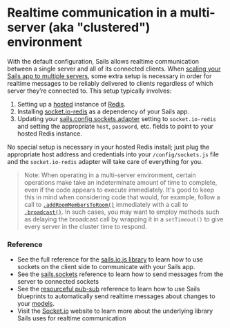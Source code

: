 # Realtime communication in a multi-server (aka "clustered") environment

With the default configuration, Sails allows realtime communication between a single server and all of its connected clients.  When [scaling your Sails app to multiple servers](http://sailsjs.org/documentation/concepts/deployment/scaling), some extra setup is necessary in order for realtime messages to be reliably delivered to clients regardless of which server they&rsquo;re connected to.  This setup typically involves:

1. Setting up a [hosted](https://www.google.com/search?q=hosted+redis) instance of [Redis](http://redis.io/).
2. Installing [socket.io-redis](https://github.com/socketio/socket.io-redis) as a dependency of your Sails app.
1. Updating your [sails.config.sockets.adapter](http://sailsjs.org/documentation/reference/configuration/sails-config-sockets#?commonlyused-options) setting to `socket.io-redis` and setting the appropriate `host`, `password`, etc. fields to point to your hosted Redis instance.

No special setup is necessary in your hosted Redis install; just plug the appropriate host address and credentials into your `/config/sockets.js` file and the `socket.io-redis` adapter will take care of everything for you.

> Note: When operating in a multi-server environment, certain operations make take an indeterminate amount of time to complete, even if the code appears to execute immediately.  It's good to keep this in mind when considering code that would, for example, follow a call to [`.addRoomMembersToRoom()`](http://sailsjs.org/documentation/reference/web-sockets/sails-sockets/sails-sockets-add-room-members-to-room) immediately with a call to [`.broadcast()`](http://sailsjs.org/documentation/reference/web-sockets/sails-sockets/sails-sockets-broadcast).  In such cases, you may want to employ methods such as delaying the broadcast call by wrapping it in a `setTimeout()` to give every server in the cluster time to respond.

### Reference

* See the full reference for the [sails.io.js library]() to learn how to use sockets on the client side to communicate with your Sails app.
* See the [sails.sockets](http://sailsjs.org/documentation/reference/web-sockets/sails-sockets) reference to learn how to send messages from the server to connected sockets
* See the [resourceful pub-sub](http://sailsjs.org/documentation/reference/web-sockets/resourceful-pub-sub) reference to learn how to use Sails blueprints to automatically send realtime messages about changes to your [models](http://sailsjs.org/documentation/concepts/models-and-orm/models).
* Visit the [Socket.io](http://socket.io) website to learn more about the underlying library Sails uses for realtime communication
